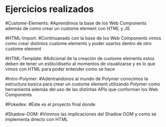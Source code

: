 # Ejercicios realizados

#Custome-Elements:
#Aprendimos la base de los Web Components además de como crear un custome element con HTML y JS

#HTML-Import:
#Continuanado con la base de los Web Components vimos como crear distintos custome elements y poder usarlos dentro de otro custome element

#HTML-Template:
#Adicional de la creación de custome elements estos deben de tener un estilo/diseño al momentos de visualizarse y es lo que vimos con HTML para poder entender como se hace

#Intro-Polymer:
#Adentrandonos al mundo de Polymer conocimos la estructura basica para crear un custome element utilizando Polymer como herramienta además del uso de las distintas APIs que conforman los Web Components 

#Pokedex:
#Este es el proyecto final donde 

#Shadow-DOM:
#Vimmos las implicaciones del Shadow DOM y como se implementa directo con HTML